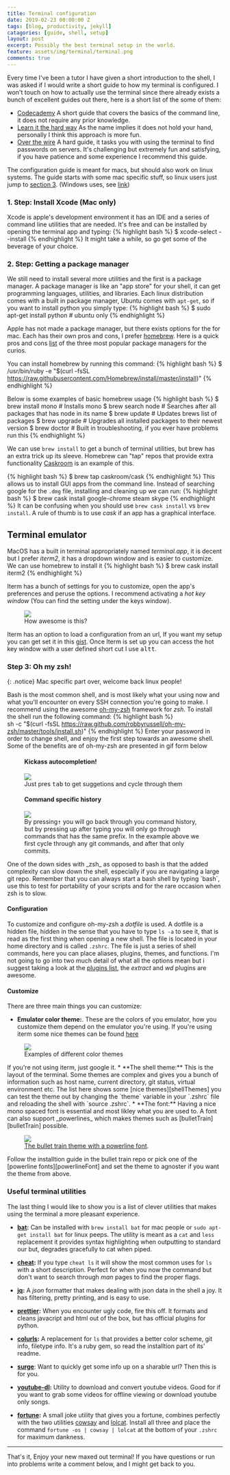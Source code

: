 ```yaml
---
title: Terminal configuration
date: 2019-02-23 00:00:00 Z
tags: [blog, productivity, jekyll]
catagories: [guide, shell, setup]
layout: post
excerpt: Possibly the best terminal setup in the world.
feature: assets/img/terminal/terminal.png
comments: true
---
```


Every time I've been a tutor I have given a short introduction to the shell, I
was asked if I would write a short guide to how my terminal is configured. I
won't touch on how to actually use the terminal since there already exists a
bunch of excellent guides out there, here is a short list of the some of them:

* [Codecademy](https://www.codecademy.com/learn/learn-the-command-line) A short
guide that covers the basics of the command line, it does not require any prior
knowledge.
* [Learn it the hard way](https://learnpythonthehardway.org/book/appendixa.html)
As the name implies it does not hold your hand, personally I think this
approach is more fun.
* [Over the wire](http://overthewire.org/wargames/bandit/)
A hard guide, it tasks you with using the terminal to find passwords on
servers. It's challenging but extremely fun and satisfying, if you have patience
and some experience I recommend this guide.


The configuration guide is meant for macs, but should also work on linux
systems. The guide starts with some mac specific stuff, so linux users just jump
to [section 3](#section3). (Windows uses, see [link][joke])


### 1. Step: Install Xcode (Mac only)
Xcode is apple's development environment it has an IDE and a series of command
line utilities that are needed. It's free and can be installed by opening the
terminal app and typing:
{% highlight bash %}
    $ xcode-select --install
{% endhighlight %}
It might take a while, so go get some of the beverage of your choice.

### 2. Step: Getting a package manager
We still need to install several more utilities and the first is a package
manager. A package manager is like an "app store" for your shell, it can get
programming languages, utilities, and libraries. Each linux distribution comes
with a built in package manager, Ubuntu comes with `apt-get`, so if you want to
install python you simply type:
{% highlight bash %}
    $ sudo apt-get install python # ubuntu only
{% endhighlight %}

Apple has not made a package manager, but there exists options for the for mac.
Each has their own pros and cons, I prefer [homebrew](http://brew.sh).
Here is a quick pros and cons [list][pro-con-list] of the three most popular package
managers for the curios.

You can install homebrew by running this command:
{% highlight bash %}
    $ /usr/bin/ruby -e "$(curl -fsSL https://raw.githubusercontent.com/Homebrew/install/master/install)"
{% endhighlight %}

Below is some examples of basic homebrew usage
{% highlight bash %}
    $ brew install mono # Installs mono
    $ brew search node # Searches after all packages that has node in its name
    $ brew update # Updates brews list of packages
    $ brew upgrade # Upgrades all installed packages to their newest version
    $ brew doctor # Built in troubleshooting, if you ever have problems run this
{% endhighlight %}

We can use `brew install` to get a bunch of terminal utilities, but brew has
an extra trick up its sleeve. Homebrew can "tap" repos that provide extra
functionality [Caskroom](https://caskroom.github.io) is an example of this.

{% highlight bash %}
    $ brew tap caskroom/cask
{% endhighlight %}
This allows us to install GUI apps from the command line.
Instead of searching google for the `.dmg` file, installing and cleaning up we
can run:
{% highlight bash %}
    $ brew cask install google-chrome steam skype
{% endhighlight %}
It can be confusing when you should use `brew cask install` vs `brew
install`. A rule of thumb is to use _cask_ if an app has a graphical interface.


## Terminal emulator
MacOS has a built in terminal appropriately named _terminal.app_, it is decent
but I prefer _iterm2_, it has a dropdown window and is easier to customize.
We can use homebrew to install it
{% highlight bash %}
    $ brew cask install iterm2
{% endhighlight %}

Iterm has a bunch of settings for you to customize, open the app's
preferences and peruse the options. I recommend activating a _hot key window_
(You can find the setting under the keys window).
<figure>
    <a href="/assets/img/terminal/hotkey.png">
	<img src="/assets/img/terminal/hotkey.png">
    </a>
	<figcaption>How awesome is this?</figcaption>
</figure>

Iterm has an option to load a configuration from an url, If you want my setup
you can get set it in this [gist][iterm-gist]. Once Iterm is set up you can
access the hot key window with a user defined short cut I use
<kbd>alt</kbd><kbd>t</kbd>.


### Step 3: Oh my zsh!
<a name="section3"></a>

{: .notice}
Mac specific part over, welcome back linux people!


Bash is the most common shell, and is most likely what your using now and what
you'll encounter on every SSH connection you're going to make. I recommend using
the awesome [oh-my-zsh][oh-zsh] framework for _zsh_.
To install the shell run the following command:
{% highlight bash %}    
    sh -c "$(curl -fsSL https://raw.github.com/robbyrussell/oh-my-zsh/master/tools/install.sh)"
{% endhighlight %}
Enter your password in order to change shell, and enjoy the first step towards
an awesome shell. Some of the benefits are of oh-my-zsh are presented in gif
form below
<figure>
    <h4>Kickass autocompletion!</h4>
	<a href="/assets/img/terminal/autocomplete.gif">
        <img src="/assets/img/terminal/autocomplete.gif">
    </a>
	<figcaption>Just pres <kbd>tab</kbd> to get suggetions and cycle through
    them</figcaption>
</figure>
<figure>
    <h4>Command specific history</h4>
	<a href="/assets/img/terminal/commandHistory.gif">
        <img src="/assets/img/terminal/commandHistory.gif">
    </a>
	<figcaption>By pressing<kbd>↑</kbd> you will go back through you command
    history, but by pressing up after typing you will only go through commands
    that has the same prefix. In the example above we first cycle through
    any git commands, and after that only commits.</figcaption>
</figure>
One of the down sides with _zsh_ as opposed to bash is that the added complexity
can slow down the shell, especially if you are navigating a large git repo.
Remember that you can always start a bash shell by typing `bash`, use this to
test for portability of your scripts and for the rare occasion when zsh is to
slow.


#### Configuration
To customize and configure oh-my-zsh a _dotfile_ is used. A dotfile is a hidden
file, hidden in the sense that you have to type `ls -a` to see it, that is
read as the first thing when opening a new shell. The file is located in your
home directory and is called `.zshrc`. The file is just a series of shell
commands, here you can place aliases, plugins, themes, and functions.
I'm not going to go into two much detail of what all the options mean but i
suggest taking a look at the [plugins list][plugins], the _extract_ and _wd_
plugins are awesome.

#### Customize
There are three main things you can customize:
* **Emulator color theme:**. These are the colors of you emulator, how you
customize them depend on the emulator you're using. If you're using iterm
some nice themes can be found [here](https://iterm2colorschemes.com)
<figure>
	<a href="/assets/img/terminal/themes.png">
        <img src="/assets/img/terminal/themes.png">
    </a>
	<figcaption>Examples of different color themes</figcaption>
</figure>
If you're not using iterm, just google it.
* **The shell theme:** This is the layout of the terminal. Some themes are
complex and gives you a bunch of information such as host name, current
directory, git status, virtual environment etc. The list here shows some
[nice themes][shellThemes] you can test the theme out by changing the
`theme` variable in your `.zshrc` file and reloading the shell with
`source .zshrc`.
* **The font:** Having a nice mono spaced font is essential and most likley
what you are used to. A font can also support _powerlines_ which makes themes
such as [bulletTrain][bulletTrain] possible.
<figure>
    <img src="https://camo.githubusercontent.com/c5b0c78df1c3ca27bb2c5577114a92018bbdbee0/687474703a2f2f7261772e6769746875622e636f6d2f6361696f676f6e64696d2f62756c6c65742d747261696e2d6f682d6d792d7a73682d7468656d652f6d61737465722f696d672f707265766965772e676966">
    <figcaption><a href="https://github.com/caiogondim/bullet-train.zsh"
    title="The bullet train theme with a powerline font">The bullet train theme
    with a powerline font</a>.</figcaption>
</figure>
Follow the installtion guide in the bullet train repo or pick one of the
[powerline fonts][powerlineFont] and set the theme to agnoster if you want the
theme from above.

### Useful terminal utilities
The last thing I would like to show you is a list of clever utilities that makes
using the terminal a more pleasant experience.

* **[bat](https://github.com/sharkdp/bat):** Can be installed with
`brew install bat` for mac people or `sudo apt-get install bat` for linux peeps.
The utility is meant as a `cat` and `less` replacement it provides syntax
highlighting when outputting to standard our but, degrades gracefully to cat
when piped.

* **[cheat](https://github.com/cheat/cheat):** If you type `cheat ls` it will
show the most common uses for `ls` with a short description. Perfect for when
you now the command but don't want to search through _man_ pages to find the
proper flags.

* **[jq](https://stedolan.github.io/jq/):** A _json_ formatter that makes
dealing with json data in the shell a joy. It has filtering, pretty printing,
and is easy to use.

* **[prettier][prettier]:** When you encounter ugly code, fire this off. It
formats and cleans javacript and html out of the box, but has official
plugins for python.

* **[colurls][colurls]:** A replacement for `ls` that provides a better color
scheme, git info, filetype info. It's a ruby gem, so read the installtion
part of its' readme.

* **[surge](http://surge.sh)**: Want to quickly get some info up on a sharable url?
Then this is for you.

* **[youtube-dl][youtube-dl]:** Utility to download and convert youtube videos.
Good for if you want to grab some videos for offline viewing or download youtube
only songs.

* **[fortune][fortune]:** A small joke utility that gives you a fortune,
combines perfectly with the two utilities [cowsay][cowsay] and [lolcat][lolcat].
Install all three and place the command `fortune -os | cowsay | lolcat` at the
bottom of your `.zshrc` for maximum dankness.



----
That's it, Enjoy your new maxed out terminal!
If you have questions or run into problems write a comment below, and I might
get back to you.






[pkg-cmp]: https://apple.stackexchange.com/questions/32724/what-are-pros-and-cons-for-macports-fink-and-homebrew
[pro-con-list]: https://apple.stackexchange.com/questions/32724/what-are-pros-and-cons-for-macports-fink-and-homebrew
[iterm-gist]: https://gist.github.com/Rotendahl/46aa382231ee80cd58bcf8d303747188
[oh-zsh]: https://ohmyz.sh
[plugins]: https://github.com/robbyrussell/oh-my-zsh/wiki/Plugins
[shellThemes]: https://github.com/robbyrussell/oh-my-zsh/wiki/Themes
[bulletTrain]: https://github.com/caiogondim/bullet-train.zsh
[fortune]: https://www.ibiblio.org/pub/linux/games/amusements/fortune/!INDEX.html
[cowsay]: https://github.com/tnalpgge/rank-amateur-cowsay
[lolcat]: https://github.com/busyloop/lolcat
[youtube-dl]: https://rg3.github.io/youtube-dl/
[colurls]: https://github.com/athityakumar/colorls
[prettier]: https://github.com/prettier/prettier
[joke]: http://www.lmgtfy.com/?q=how+to+install+linux%3F
[powerlineFont]: https://github.com/powerline/fonts
